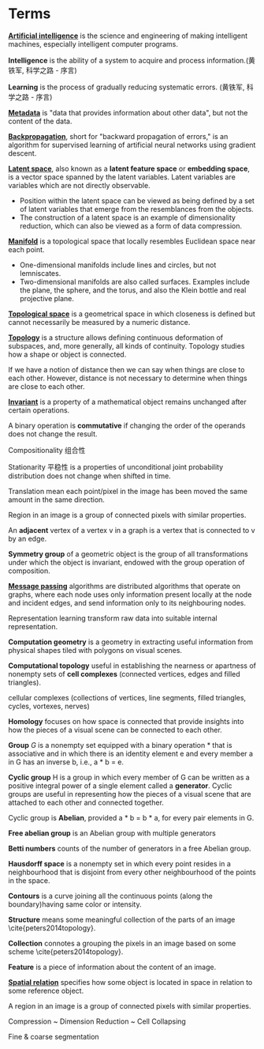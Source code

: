 # Terms

[**Artificial intelligence**](http://www-formal.stanford.edu/jmc/whatisai/) is the science and engineering of making intelligent machines, especially intelligent computer programs. 

**Intelligence** is the ability of a system to acquire and process information.(黄铁军, 科学之路 - 序言)

**Learning** is the process of gradually reducing systematic errors. (黄铁军, 科学之路 - 序言)

[**Metadata**](https://en.wikipedia.org/wiki/Metadata) is "data that provides information about other data", but not the content of the data.

[**Backpropagation**](https://brilliant.org/wiki/backpropagation/), short for "backward propagation of errors," is an algorithm for supervised learning of artificial neural networks using gradient descent.

[**Latent space**](https://en.wikipedia.org/wiki/Latent_space), also known as a **latent feature space** or **embedding space**, is a vector space spanned by the latent variables. Latent variables are variables which are not directly observable.
- Position within the latent space can be viewed as being defined by a set of latent variables that emerge from the resemblances from the objects.
-  The construction of a latent space is an example of dimensionality reduction, which can also be viewed as a form of data compression.

[**Manifold**](https://en.wikipedia.org/wiki/Manifold) is a topological space that locally resembles Euclidean space near each point.
- One-dimensional manifolds include lines and circles, but not lemniscates.
- Two-dimensional manifolds are also called surfaces. Examples include the plane, the sphere, and the torus, and also the Klein bottle and real projective plane.

[**Topological space**](https://en.wikipedia.org/wiki/Topological_space) is a geometrical space in which closeness is defined but cannot necessarily be measured by a numeric distance.

[**Topology**](https://en.wikipedia.org/wiki/Topology) is a structure allows defining continuous deformation of subspaces, and, more generally, all kinds of continuity.
Topology studies how a shape or object is connected.

If we have a notion of distance then we can say when things are close to each other. However, distance is not necessary to determine when things are close to each other.

[**Invariant**](https://en.wikipedia.org/wiki/Invariant_(mathematics)) is a property of a mathematical object remains unchanged after certain operations.

A binary operation is **commutative** if changing the order of the operands does not change the result.

Compositionality 组合性

Stationarity 平稳性 is a properties of unconditional joint probability distribution does not change when shifted in time.

Translation mean each point/pixel in the image has been moved the same amount in the same direction.

Region in an image is a group of connected pixels with similar properties.

An **adjacent** vertex of a vertex v in a graph is a vertex that is connected to v by an edge.

**Symmetry group** of a geometric object is the group of all transformations under which the object is invariant, endowed with the group operation of composition. 

[**Message passing**](https://neurips.cc/virtual/2021/tutorial/21897) algorithms are distributed algorithms that operate on graphs, where each node uses only information present locally at the node and incident edges, and send information only to its neighbouring nodes. 

Representation learning transform raw data into suitable internal representation.

**Computation geometry** is a geometry in extracting useful information from physical shapes tiled with polygons on visual scenes.

**Computational topology** useful in establishing the nearness or apartness of nonempty sets of **cell complexes** (connected vertices, edges and filled triangles). 

cellular complexes (collections of vertices, line segments, filled triangles, cycles, vortexes, nerves)

**Homology** focuses on how space is connected that provide insights into how the pieces of a visual scene can be connected to each other.

**Group** $G$ is a nonempty set equipped with a binary operation * that is associative and in which there is an identity element e and every member a in G has an inverse b, i.e., a * b = e.

**Cyclic group** H is a group in which every member of G can be written as a positive integral power of a single element called a **generator**. Cyclic groups are useful in representing how the pieces of a visual scene that are attached to each other and connected together.

Cyclic group is **Abelian**, provided a * b = b * a, for every pair elements in G.

**Free abelian group** is an Abelian group with multiple generators

**Betti numbers** counts of the number of generators in a free Abelian group.

**Hausdorff space** is a nonempty set in which every point resides in a neighbourhood that is disjoint from every other neighbourhood of the points in the space.

**Contours** is a curve joining all the continuous points (along the boundary)having same color or intensity. 

**Structure** means some meaningful collection of the parts of an image \cite{peters2014topology}.

**Collection** connotes a grouping the pixels in an image based on some scheme \cite{peters2014topology}.

**Feature** is a piece of information about the content of an image.

[**Spatial relation**](https://en.wikipedia.org/wiki/Spatial_relation) specifies how some object is located in space in relation to some reference object.

A region in an image is a group of connected pixels with similar properties.

Compression ~ Dimension Reduction ~ Cell Collapsing

Fine & coarse segmentation